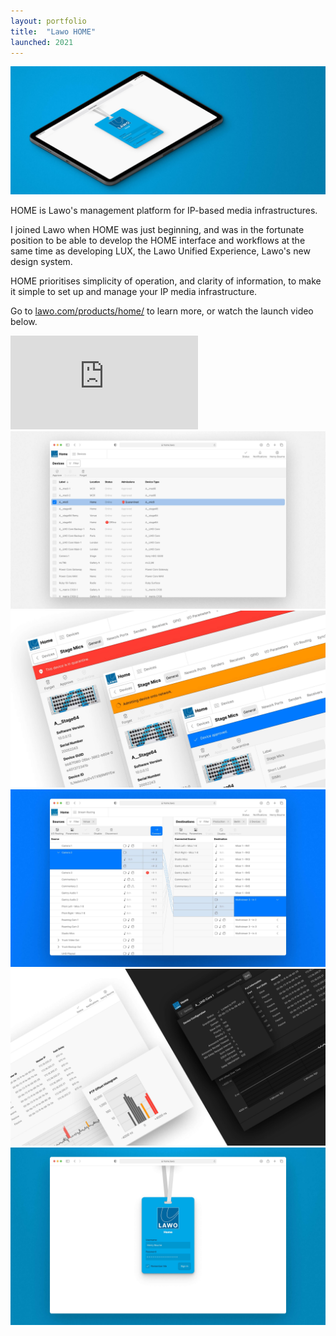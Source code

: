 ```yaml
---
layout: portfolio
title:  "Lawo HOME"
launched: 2021
---
```


<div class="post-image"><img src="/assets/images/portfolio/lawo-home/hero.jpg"></div>

HOME is Lawo's management platform for IP-based media infrastructures.

I joined Lawo when HOME was just beginning, and was in the fortunate position to be able to develop the HOME interface and workflows at the same time as developing LUX, the Lawo Unified Experience, Lawo's new design system.

HOME prioritises simplicity of operation, and clarity of information, to make it simple to set up and manage your IP media infrastructure.

Go to [lawo.com/products/home/](https://lawo.com/products/home/) to learn more, or watch the launch video below.

<div class="post-video"><iframe src="https://www.youtube.com/embed/IM74YRoaz_U" title="YouTube video player" frameborder="0" allow="accelerometer; autoplay; clipboard-write; encrypted-media; gyroscope; picture-in-picture; web-share" allowfullscreen></iframe></div>

<div class="post-image"><img src="/assets/images/portfolio/lawo-home/home-devices.jpg"></div>
<div class="post-image"><img src="/assets/images/portfolio/lawo-home/home-admissions.jpg"></div>
<div class="post-image"><img src="/assets/images/portfolio/lawo-home/home-stream-routing.jpg"></div>
<div class="post-image"><img src="/assets/images/portfolio/lawo-home/home-light-dark.jpg"></div>
<div class="post-image"><img src="/assets/images/portfolio/lawo-home/home-sign-in.jpg"></div>
